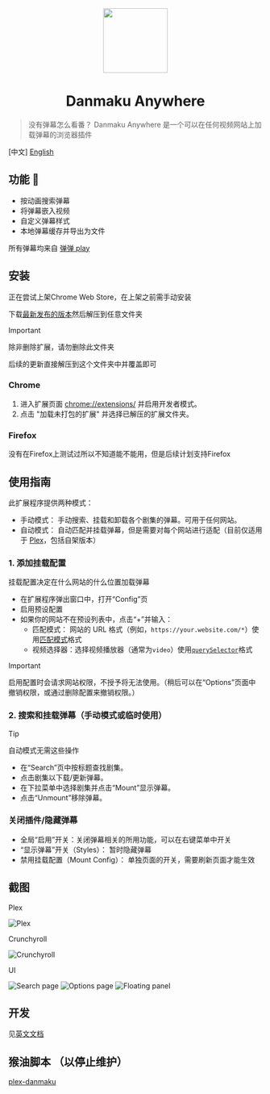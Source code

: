 <div align="center">
  <img width="128" height="128" src="./assets/logo.png">
  <h1>
    Danmaku Anywhere
  </h1>
</div>

> 没有弹幕怎么看番？
> Danmaku Anywhere 是一个可以在任何视频网站上加载弹幕的浏览器插件

[中文] [English](./README.en.md)

## 功能 🚧

- 按动画搜索弹幕
- 将弹幕嵌入视频
- 自定义弹幕样式
- 本地弹幕缓存并导出为文件

所有弹幕均来自 [弹弹 play](https://www.dandanplay.com/)

## 安装

正在尝试上架Chrome Web Store，在上架之前需手动安装

下载[最新发布的版本](https://github.com/Mr-Quin/danmaku-anywhere/releases/latest)然后解压到任意文件夹

> [!IMPORTANT]
> 除非删除扩展，请勿删除此文件夹

后续的更新直接解压到这个文件夹中并覆盖即可

### Chrome

1. 进入扩展页面 [chrome://extensions/](chrome://extensions/) 并启用开发者模式。
2. 点击 "加载未打包的扩展" 并选择已解压的扩展文件夹。

### Firefox

没有在Firefox上测试过所以不知道能不能用，但是后续计划支持Firefox

## 使用指南

此扩展程序提供两种模式：

- 手动模式： 手动搜索、挂载和卸载各个剧集的弹幕。可用于任何网站。
- 自动模式： 自动匹配并挂载弹幕，但是需要对每个网站进行适配（目前仅适用于 [Plex](https://www.plex.tv/)，包括自架版本）

### 1. 添加挂载配置

挂载配置决定在什么网站的什么位置加载弹幕

- 在扩展程序弹出窗口中，打开“Config”页
- 启用预设配置
- 如果你的网站不在预设列表中，点击“+”并输入：
  - 匹配模式： 网站的 URL 格式（例如，`https://your.website.com/*`）使用[匹配模式](https://developer.mozilla.org/zh-CN/docs/Mozilla/Add-ons/WebExtensions/Match_patterns)格式
  - 视频选择器：选择视频播放器（通常为`video`）使用[`querySelector`](https://developer.mozilla.org/zh-CN/docs/Web/API/Document/querySelector)格式

> [!IMPORTANT]
> 启用配置时会请求网站权限，不授予将无法使用。（稍后可以在“Options”页面中撤销权限，或通过删除配置来撤销权限。）

### 2. 搜索和挂载弹幕（手动模式或临时使用）

> [!TIP]
> 自动模式无需这些操作

- 在“Search”页中按标题查找剧集。
- 点击剧集以下载/更新弹幕。
- 在下拉菜单中选择剧集并点击“Mount”显示弹幕。
- 点击“Unmount”移除弹幕。

### 关闭插件/隐藏弹幕

- 全局“启用”开关：关闭弹幕相关的所用功能，可以在右键菜单中开关
- “显示弹幕”开关（Styles）： 暂时隐藏弹幕
- 禁用挂载配置（Mount Config）： 单独页面的开关，需要刷新页面才能生效

## 截图

Plex

![Plex](./assets/danmaku_plex.png)

Crunchyroll

![Crunchyroll](./assets/danmaku_crunchyroll.png)

UI

![Search page](./assets/danmaku_search_page.png)
![Options page](./assets/danmaku_options_page.png)
![Floating panel](./assets/danmaku_floating_dialogue.png)

## 开发

见[英文文档](./README.en.md#development)

## 猴油脚本 （以停止维护）

[plex-danmaku](./packages/plex-danmaku)
